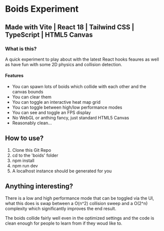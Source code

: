 # Boids Experiment
## Made with Vite | React 18 | Tailwind CSS | TypeScript | HTML5 Canvas

### What is this?

A quick experiment to play about with the latest React hooks feaures as well as
have fun with some 2D physics and collision detection.

#### Features
* You can spawn lots of boids which collide with each other and the canvas bounds
* You can clear them
* You can toggle an interactive heat map grid
* You can toggle between high/low performance modes
* You can see and toggle an FPS display
* No WebGL or anthing fancy, just standard HTML5 Canvas
* Reasonably clean...

## How to use?

1. Clone this Git Repo
2. cd to the 'boids' folder
3. npm install
4. npm run dev
5. A localhost instance should be generated for you

## Anything interesting?

There is a low and high performance mode that can be toggled via the UI,
what this does is swap between a O(n^2) collision sweep and a O(2^n) complexity
which significantly improves the end result.

The boids collide fairly well even in the optimized settings and the code is clean
enough for people to learn from if they woud like to.
 
